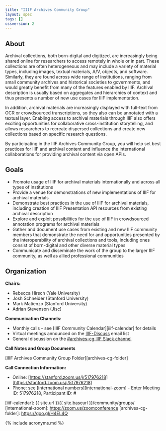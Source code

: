 ```yaml
---
title: "IIIF Archives Community Group"
layout: spec
tags: []
cssversion: 2
---
```


## About

Archival collections, both born-digital and digitized, are increasingly being shared online for researchers to access remotely in whole or in part. These collections are often heterogeneous and may include a variety of material types, including images, textual materials, A/V, objects, and software. Similarly, they are found across wide range of institutions, ranging from small community archives and historical societies to governments, and would greatly benefit from many of the features enabled by IIIF. Archival description is usually based on aggregates and hierarchies of context and thus presents a number of new use cases for IIIF implementation.

In addition, archival materials are increasingly displayed with full-text from OCR or crowdsourced transcriptions, so they also can be annotated with a textual layer. Enabling access to archival materials through IIIF also offers exciting opportunities for collaborative cross-institution storytelling, and allows researchers to recreate dispersed collections and create new collections based on specific research questions.

By participating in the IIIF Archives Community Group, you will help set best practices for IIIF and archival content and influence the international collaborations for providing archival content via open APIs.

## Goals

 * Promote usage of IIIF for archival materials internationally and across all types of institutions
 * Provide a venue for demonstrations of new implementations of IIIF for archival materials
 * Demonstrate best practices in the use of IIIF for archival materials, including creation of IIIF Presentation API resources from existing archival description
 * Explore and exploit possibilities for the use of IIIF in crowdsourced annotation programs for archival materials
 * Gather and document use cases from existing and new IIIF community members that demonstrate the need for and opportunities presented by the interoperability of archival collections and tools, including ones consist of born-digital and other diverse material types
 * Communicate and disseminate the work of the group to the larger IIIF community, as well as allied professional communities

## Organization

**Chairs:**

  * Rebecca Hirsch (Yale University)
  * Josh Schneider (Stanford University)
  * Mark Matienzo (Stanford University)
  * Adrian Stevenson (Jisc)

**Communication Channels:**

  * Monthly calls - see [IIIF Community Calendar][iiif-calendar] for details
  * Virtual meetings announced on the [IIIF-Discuss][iiif-discuss] email list
  * General discussion on the [#archives-cg IIIF Slack channel][slack]

**Call Notes and Group Documents**

[IIIF Archives Community Group Folder][archives-cg-folder]

**Call Connection Information:**

 * Online: [https://stanford.zoom.us/j/517976218][https://stanford.zoom.us/j/517976218]
 * Phone: see [international numbers][international-zoom] - Enter Meeting ID: 517976218, Participant ID: #


[iiif-discuss]: https://groups.google.com/forum/#!forum/iiif-discuss "IIIF-Discuss Forum"
[slack]: http://bit.ly/iiif-slack
[https://stanford.zoom.us/j/517976218]: https://stanford.zoom.us/j/517976218
[iiif-calendar]: {{ site.url }}{{ site.baseurl }}/community/groups/
[international-zoom]: https://zoom.us/zoomconference
[archives-cg-folder]: https://goo.gl/H4EL4Q

{% include acronyms.md %}
